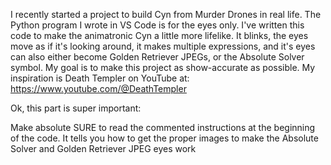 I recently started a project to build Cyn from Murder Drones in real life. The Python program I wrote in VS Code is for the eyes only. I've written this code to make the animatronic Cyn a little more lifelike.
It blinks, the eyes move as if it's looking around, it makes multiple expressions, and it's eyes can also either become Golden Retriever JPEGs, or the Absolute Solver symbol. 
My goal is to make this project as show-accurate as possible. My inspiration is Death Templer on YouTube at: https://www.youtube.com/@DeathTempler


Ok, this part is super important: 

Make absolute SURE to read the commented instructions at the beginning of the code. 
It tells you how to get the proper images to make the Absolute Solver and Golden Retriever JPEG eyes work

